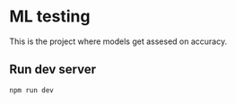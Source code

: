 # ML testing
This is the project where models get assesed on accuracy.

## Run dev server
```sh
npm run dev
```
